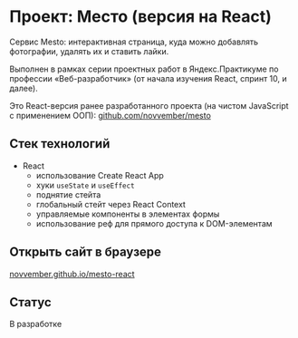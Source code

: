 # Проект: Место (версия на React)
Сервис Mesto: интерактивная страница, куда можно добавлять фотографии, удалять их и ставить лайки.

Выполнен в рамках серии проектных работ в Яндекс.Практикуме по профессии «Веб-разработчик» (от начала изучения React, спринт 10, и далее).

Это React-версия ранее разработанного проекта (на чистом JavaScript с применением ООП):
[github.com/novvember/mesto](https://github.com/novvember/mesto)

## Стек технологий
* React
  - использование Create React App
  - хуки `useState` и `useEffect`
  - поднятие стейта
  - глобальный стейт через React Context
  - управляемые компоненты в элементах формы
  - использование реф для прямого доступа к DOM-элементам

## Открыть сайт в браузере
[novvember.github.io/mesto-react](https://novvember.github.io/mesto-react/)


## Статус
В разработке

